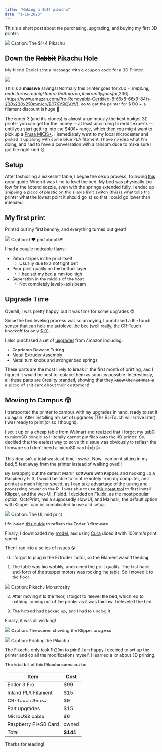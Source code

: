 ```yaml
---
title: "Making a $144 pikachu"
date: "1-16-2023"
---
```

This is a short post about me purchasing, upgrading, and buying my first 3D printer.

![](./pikachu.jpg)
Caption: The $144 Pikachu

## Down the <s>Rabbit</s> Pikachu Hole

My friend Daniel sent a message with a coupon code for a 3D Printer.

![](./discord.png)

This is a **massive** savings! Normally this printer goes for $200 + shipping, and returns are a nightmare. On Amazon, it currently goes for [$236](https://www.amazon.com/Pro-Removable-Certified-8-66x8-66x9-84in-220x220x250mm/dp/B07GYRQVYV), so to get the printer for $100 + a filament discount is huge 🤯

The ender 3 (and it's clones) is almost unanimously the best budget 3D printer you can get for the money -- at least according to reddit experts -- until you start getting into the $400+ range, which then you might want to pick up a [Prusa MK3S+](https://www.prusa3d.com/product/original-prusa-i3-mk3s-kit-3/). I immediately went to my local microcenter and picked it up along with some blue PLA filament. I have no idea what I'm doing, and had to have a conversation with a random dude to make sure I got the right kind 😅.

## Setup

After fashioning a makeshift table, I began the setup process, following [this](https://www.youtube.com/watch?v=dQ0q9zLygTY) great guide. When it was time to level the bed, My bed was physically too low for the hotend nozzle, even with the springs extended fully. I ended up snipping a piece of plastic on the z-axis limit switch (this is what tells the printer what the lowest point it should go is) so that I could go lower than intended.

## My first print

Printed out my first benchy, and everything turned out great! 

![](./shitty_boat.png)
Caption: I ❤️ photobooth!!!

I had a couple noticable flaws:

+ Zebra stripes in the print itself
  + Usually due to a not tight belt
+ Poor print quality on the bottom layer
  + I had set my bed a mm too high
+ Seperation in the middle of the boat
  + Not completely level x-axis beam

## Upgrade Time

Overall, I was pretty happy, but it was time for some upgrades 😎

Since the bed leveling process was so annoying, I purchased a BL-Touch sensor that can help me autolevel the bed (well really, the CR-Touch knockoff for only [$10](https://www.aliexpress.us/item/2251832646572674.html)). 


I also purchased a set of [upgrades](https://www.amazon.com/dp/B08L3HB4L6) from Amazon including:
+ Capricorn Bowden Tubing
+ Metal Extruder Assembly
+ Metal turn knobs and stronger bed springs

These parts are the most likely to break in the first month of printing, and I figured it would be best to replace them as soon as possible. Interestingly, all these parts are Creality branded, showing that they <s>know their printer is a piece of shit</s> care about their customers!

## Moving to Campus 😲

I transported the printer to campus with my upgrades in hand, ready to set it up again. After installing my set of upgrades (The BL-Touch will arrive later), I was ready to print (or so I thought).

I set it up on a cheap table from Walmart and realized that I forgot my usbC to microSD dongle so I literally cannot put files onto the 3D printer. So, I decided that the easiest way to solve this issue was obviously to reflash the firmware so I don't need a microSD card 👍👍👍

This idea isn't a total waste of time I swear. Now I can print sitting in my bed, 5 feet away from the printer instead of walking over!!!

By swapping out the default Marlin software with Klipper, and hooking up a Raspberry Pi 3, I would be able to print remotely from my computer, and print at a much higher speed, as I can take advantage of the tuning and processing power on the Pi. I was able to use [this great tool](https://github.com/th33xitus/kiauh) to first install Klipper, and the web UI, Fluidd. I decided on Fluidd, as the most popular option, OctoPrint, has a supposedly slow UI, and Mainsail, the default option with Klipper, can be complicated to use and setup. 

![](./fluidd.png)
Caption: The UI, mid print

I followed [this guide](https://www.obico.io/blog/install-klipper-ender-3/) to reflash the Ender 3 firmware.

Finally, I downloaded my [model](https://www.printables.com/model/369173-low-poly-pikachu-remastered), and using [Cura](https://ultimaker.com/software/ultimaker-cura) sliced it with 100mm/s print speed.

Then I ran into a series of issues 😵

0. I forgot to plug in the Extruder motor, so the Filament wasn't feeding

1. The table was too wobbly, and ruined the print quality. The fast back-and-forth of the stepper motors was rocking the table. So I moved it to the floor.

![](./wobbly.jpg)
Caption: Pikachu Monstrosity

2. After moving it to the floor, I forgot to relevel the bed, which led to nothing coming out of the printer as it was too low. I releveled the bed.

3. The hotend had backed up, and I had to unclog it.

Finally, it was all working!

![](./klipper_screen.jpg)
Caption: The screen showing the Klipper progress

![](./printing.jpg)
Caption: Printing the Pikachu

The Pikachu only took 1h20m to print! I am happy I decided to set up the printer and do all the modifications myself, I learned a lot about 3D printing. 

The total bill of this Pikachu  came out to:

Item|Cost
-|-
Ender 3 Pro|$99
Inland PLA Filament|$15
CR-Touch Sensor|$9
Part upgrades|$15
MicroUSB cable|$6
Raspberry PI+SD Card|owned
Total|**$144**

Thanks for reading!
